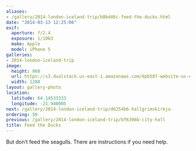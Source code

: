 ```yaml
---
aliases:
- /gallery/2014-london-iceland-trip/b8bd46c-feed-the-ducks.html
date: "2014-03-13 12:25:06"
exif:
  aperture: f/2.4
  exposure: 1/1063
  make: Apple
  model: iPhone 5
galleries:
- 2014-london-iceland-trip
image:
  height: 960
  url: https://s3.dualstack.us-east-1.amazonaws.com/dpb587-website-us-east-1/asset/gallery/2014-london-iceland-trip/b8bd46c-feed-the-ducks~1280.jpg
  width: 1280
layout: gallery-photo
location:
  latitude: 64.14533333
  longitude: -21.940005
next: /gallery/2014-london-iceland-trip/d6254b6-hallgrimskirkja
ordering: 50
previous: /gallery/2014-london-iceland-trip/bf6398b-city-hall
title: Feed the Ducks
---
```


But don’t feed the seagulls. There are instructions if you need help.

